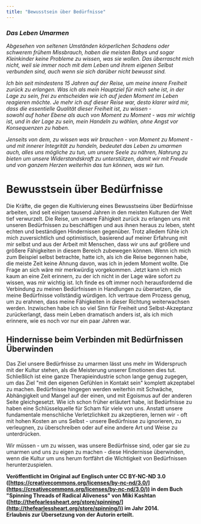 ```yaml
---
title: "Bewusstsein über Bedürfnisse"
---
```


### *Das Leben Umarmen*
*Abgesehen von seltenen Umständen körperlichen Schadens oder schwerem frühem Missbrauch, haben die meisten 
Babys und sogar Kleinkinder keine Probleme zu wissen, was sie wollen.
Das überrascht mich nicht, weil sie immer noch mit dem Leben und ihrem eigenen Selbst verbunden sind, 
auch wenn sie sich darüber nicht bewusst sind.*  

*Ich bin seit mindestens 15 Jahren auf der Reise, um meine innere Freiheit zurück zu erlangen.
Was ich als mein Hauptziel für mich sehe ist, in der Lage zu sein, frei zu entscheiden wie ich auf jeden 
Moment im Leben reagieren möchte.
Je mehr ich auf dieser Reise war, desto klarer wird mir, dass die essentielle Qualität dieser Freiheit ist, zu wissen -  
sowohl auf hoher Ebene als auch von Moment zu Moment - was mir wichtig ist, und in der Lage zu sein, mein Handeln zu 
wählen, ohne Angst vor Konsequenzen zu haben.*

*Jenseits von dem, zu wissen was wir brauchen - von Moment zu Moment - und mit innerer Integrität zu handeln, 
bedeutet das Leben zu umarmen auch, alles uns mögliche zu tun, um unsere Seele zu nähren, Nahrung zu bieten 
um unsere Widerstandskraft zu unterstützen, damit wir mit Freude und von ganzem Herzen weiterhin das tun 
können, was wir tun.*

# Bewusstsein über Bedürfnisse
Die Kräfte, die gegen die Kultivierung eines Bewusstseins über Bedürfnisse arbeiten, sind seit einigen 
tausend Jahren in den meisten Kulturen der Welt tief verwurzelt.
Die Reise, um unsere Fähigkeit zurück zu erlangen uns mit unseren Bedürfnissen zu beschäftigen und aus ihnen heraus zu leben, 
steht echten und beständigen Hindernissen gegenüber.
Trotz alledem fühle ich mich zuversichtlich und optimistisch, basierend auf meiner Erfahrung mit mir selbst und aus der Arbeit mit Menschen, dass wir uns auf größere und größere Fähigkeiten in diesem Bereich zubewegen können.
Wenn ich mich zum Beispiel selbst betrachte, hatte ich, als ich die Reise begonnen habe, die meiste Zeit keine Ahnung davon, was ich in jedem Moment wollte.
Die Frage an sich wäre mir merkwürdig vorgekommen.
Jetzt kann ich mich kaum an eine Zeit erinnern, zu der ich nicht in der Lage wäre sofort zu wissen, was mir wichtig ist.
Ich finde es oft immer noch herausfordernd die Verbindung zu meinen Bedürfnissen in Handlungen zu übersetzen, die meine Bedürfnisse vollständig würdigen.
Ich vertraue dem Prozess genug, um zu erahnen, dass meine Fähigkeiten in dieser Richtung weiterwachsen werden.
Inzwischen habe ich so viel Sinn für Freiheit und Selbst-Akzeptanz zurückerlangt, dass mein Leben dramatisch anders ist, als ich mich erinnere, wie es noch vor nur ein paar Jahren war.

## Hindernisse beim Verbinden mit Bedürfnissen Überwinden
Das Ziel unsere Bedürfnisse zu umarmen lässt uns mehr im Widerspruch mit der Kultur stehen, als die Meisterung unserer Emotionen dies tut.
Schließlich ist eine ganze Therapieindustrie schon lange genug zugegen, um das Ziel "mit den eigenen Gefühlen in Kontakt sein" komplett akzeptabel zu machen.
Bedürfnisse hingegen werden weiterhin mit Schwäche, Abhängigkeit und Mangel auf der einen, und mit Egoismus auf der anderen Seite gleichgesetzt.
Wie ich schon früher erläutert habe, ist Bedürfnisse zu haben eine Schlüsselquelle für Scham für viele von uns.
Anstatt unsere fundamentale menschliche Verletzlichkeit zu akzeptieren, lernen wir - oft mit hohen Kosten an uns Selbst - unsere Bedürfnisse zu ignorieren, zu verleugnen, zu überschreiben oder auf eine andere Art und Weise zu unterdrücken.

Wir müssen - um zu wissen, was unsere Bedürfnisse sind, oder gar sie zu umarmen und uns zu eigen zu machen - diese Hindernisse überwinden, wenn die Kultur um uns herum fortfährt die Wichtigkeit von Bedürfnissen herunterzuspielen.

**Veröffentlicht im Original auf Englisch unter CC BY-NC-ND 3.0 ([https://creativecommons.org/licenses/by-nc-nd/3.0/](https://creativecommons.org/licenses/by-nc-nd/3.0/)) in dem Buch "Spinning Threads of Radical Aliveness" von Miki Kashtan ([http://thefearlessheart.org/store/spinning/](http://thefearlessheart.org/store/spinning/)) im Jahr 2014.  
Erlaubnis zur Übersetzung von der Autorin erteilt.**

